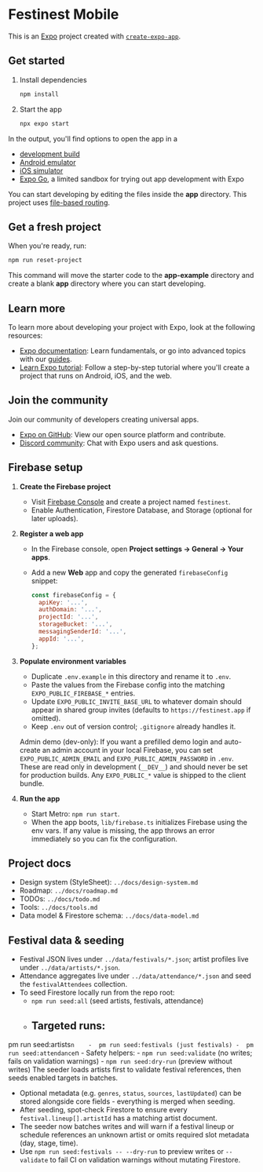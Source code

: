 # Festinest Mobile

This is an [Expo](https://expo.dev) project created with [`create-expo-app`](https://www.npmjs.com/package/create-expo-app).

## Get started

1. Install dependencies

   ```bash
   npm install
   ```

2. Start the app

   ```bash
   npx expo start
   ```

In the output, you'll find options to open the app in a

- [development build](https://docs.expo.dev/develop/development-builds/introduction/)
- [Android emulator](https://docs.expo.dev/workflow/android-studio-emulator/)
- [iOS simulator](https://docs.expo.dev/workflow/ios-simulator/)
- [Expo Go](https://expo.dev/go), a limited sandbox for trying out app development with Expo

You can start developing by editing the files inside the **app** directory. This project uses [file-based routing](https://docs.expo.dev/router/introduction).

## Get a fresh project

When you're ready, run:

```bash
npm run reset-project
```

This command will move the starter code to the **app-example** directory and create a blank **app** directory where you can start developing.

## Learn more

To learn more about developing your project with Expo, look at the following resources:

- [Expo documentation](https://docs.expo.dev/): Learn fundamentals, or go into advanced topics with our [guides](https://docs.expo.dev/guides).
- [Learn Expo tutorial](https://docs.expo.dev/tutorial/introduction/): Follow a step-by-step tutorial where you'll create a project that runs on Android, iOS, and the web.

## Join the community

Join our community of developers creating universal apps.

- [Expo on GitHub](https://github.com/expo/expo): View our open source platform and contribute.
- [Discord community](https://chat.expo.dev): Chat with Expo users and ask questions.

## Firebase setup

1. **Create the Firebase project**
   - Visit [Firebase Console](https://console.firebase.google.com) and create a project named `festinest`.
   - Enable Authentication, Firestore Database, and Storage (optional for later uploads).

2. **Register a web app**
   - In the Firebase console, open **Project settings -> General -> Your apps**.
   - Add a new **Web** app and copy the generated `firebaseConfig` snippet:

     ```js
     const firebaseConfig = {
       apiKey: '...',
       authDomain: '...',
       projectId: '...',
       storageBucket: '...',
       messagingSenderId: '...',
       appId: '...',
     };
     ```

3. **Populate environment variables**
   - Duplicate `.env.example` in this directory and rename it to `.env`.
   - Paste the values from the Firebase config into the matching `EXPO_PUBLIC_FIREBASE_*` entries.
   - Update `EXPO_PUBLIC_INVITE_BASE_URL` to whatever domain should appear in shared group invites (defaults to `https://festinest.app` if omitted).
   - Keep `.env` out of version control; `.gitignore` already handles it.

   Admin demo (dev-only): If you want a prefilled demo login and auto-create an admin account in your local Firebase, you can set `EXPO_PUBLIC_ADMIN_EMAIL` and `EXPO_PUBLIC_ADMIN_PASSWORD` in `.env`. These are read only in development (`__DEV__`) and should never be set for production builds. Any `EXPO_PUBLIC_*` value is shipped to the client bundle.

4. **Run the app**
   - Start Metro: `npm run start`.
   - When the app boots, `lib/firebase.ts` initializes Firebase using the env vars. If any value is missing, the app throws an error immediately so you can fix the configuration.

## Project docs

- Design system (StyleSheet): `../docs/design-system.md`
- Roadmap: `../docs/roadmap.md`
- TODOs: `../docs/todo.md`
- Tools: `../docs/tools.md`
- Data model & Firestore schema: `../docs/data-model.md`

## Festival data & seeding

- Festival JSON lives under `../data/festivals/*.json`; artist profiles live under `../data/artists/*.json`.
- Attendance aggregates live under `../data/attendance/*.json` and seed the `festivalAttendees` collection.
- To seed Firestore locally run from the repo root:
  - `npm run seed:all` (seed artists, festivals, attendance)
  - Targeted runs:
    - 
pm run seed:artists`n    - 
pm run seed:festivals (just festivals)
    - 
pm run seed:attendance`n  - Safety helpers:
    - `npm run seed:validate` (no writes; fails on validation warnings)
    - `npm run seed:dry-run` (preview without writes)
  The seeder loads artists first to validate festival references, then seeds enabled targets in batches.
- Optional metadata (e.g. `genres`, `status`, `sources`, `lastUpdated`) can be stored alongside core fields - everything is merged when seeding.
- After seeding, spot-check Firestore to ensure every `festival.lineup[].artistId` has a matching artist document.
- The seeder now batches writes and will warn if a festival lineup or schedule references an unknown artist or omits required slot metadata (day, stage, time).
- Use `npm run seed:festivals -- --dry-run` to preview writes or `--validate` to fail CI on validation warnings without mutating Firestore.


